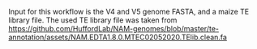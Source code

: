 Input for this workflow is the V4 and V5 genome FASTA, and a maize TE library file. The used TE library file was taken from https://github.com/HuffordLab/NAM-genomes/blob/master/te-annotation/assets/NAM.EDTA1.8.0.MTEC02052020.TElib.clean.fa
